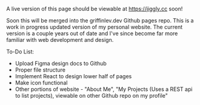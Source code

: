 A live version of this page should be viewable at https://jiggly.cc soon!

Soon this will be merged into the griffinlev.dev Github pages repo. 
This is a work in progress updated version of my personal website. The current version is a couple years out of date and I've since become far more familiar with web development and design.

To-Do List:
 - Upload Figma design docs to Github
 - Proper file structure
 - Implement React to design lower half of pages
 - Make icon functional
 - Other portions of website - "About Me", "My Projects (Uses a REST api to list projects), viewable on other Github repo on my profile"
